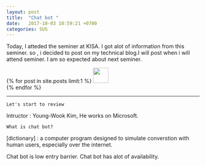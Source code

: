 ```yaml
---
layout: post
title:  "Chat bot "
date:   2017-10-03 10:59:21 +0700
categories: SUS
---
```

Today, I atteded the seminer at KISA. I got alot of information from this seminer.
so , i decided to post on my technical blog.I will post when i will attend seminer.
I am so expected about next seminer.

{% for post in site.posts limit:1 %}
<img src="https://paypulse.github.io/assets/images/seminor.png" width="40" height="40"/>  
{% endfor %}

---
`Let's start to review`

Intructor : Young-Wook Kim, He works on Microsoft.

`What is chat bot?`

[dictionary] : a computer program designed to simulate converstion with human users, especially over the internet.

Chat bot is low entry barrier. Chat bot has alot of availability.
